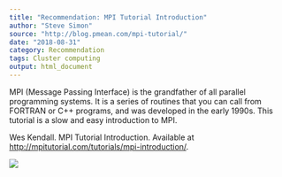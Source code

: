 ```yaml
---
title: "Recommendation: MPI Tutorial Introduction"
author: "Steve Simon"
source: "http://blog.pmean.com/mpi-tutorial/"
date: "2018-08-31"
category: Recommendation
tags: Cluster computing
output: html_document
---
```


MPI (Message Passing Interface) is the grandfather of all parallel
programming systems. It is a series of routines that you can call from
FORTRAN or C++ programs, and was developed in the early 1990s. This
tutorial is a slow and easy introduction to MPI.

<!---More--->

Wes Kendall. MPI Tutorial Introduction. Available at
<http://mpitutorial.com/tutorials/mpi-introduction/>.

![](../../../web/images/mpi-tutorial01.png)




